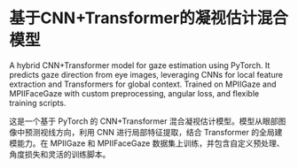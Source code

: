 # 基于CNN+Transformer的凝视估计混合模型

A hybrid CNN+Transformer model for gaze estimation using PyTorch. It predicts gaze direction from eye images, leveraging CNNs for local feature extraction and Transformers for global context. Trained on MPIIGaze and MPIIFaceGaze with custom preprocessing, angular loss, and flexible training scripts.

这是一个基于 PyTorch 的 CNN+Transformer 混合凝视估计模型。模型从眼部图像中预测视线方向，利用 CNN 进行局部特征提取，结合 Transformer 的全局建模能力。在 MPIIGaze 和 MPIIFaceGaze 数据集上训练，并包含自定义预处理、角度损失和灵活的训练脚本。
